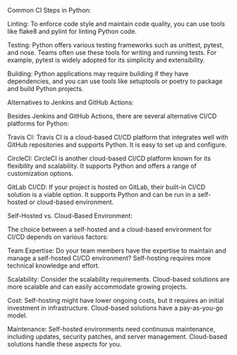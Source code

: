 Common CI Steps in Python:

Linting: To enforce code style and maintain code quality, you can use tools like flake8 and pylint for linting Python code.

Testing: Python offers various testing frameworks such as unittest, pytest, and nose. Teams often use these tools for writing and running tests. For example, pytest is widely adopted for its simplicity and extensibility.

Building: Python applications may require building if they have dependencies, and you can use tools like setuptools or poetry to package and build Python projects.

Alternatives to Jenkins and GitHub Actions:

Besides Jenkins and GitHub Actions, there are several alternative CI/CD platforms for Python:

Travis CI: Travis CI is a cloud-based CI/CD platform that integrates well with GitHub repositories and supports Python. It is easy to set up and configure.

CircleCI: CircleCI is another cloud-based CI/CD platform known for its flexibility and scalability. It supports Python and offers a range of customization options.

GitLab CI/CD: If your project is hosted on GitLab, their built-in CI/CD solution is a viable option. It supports Python and can be run in a self-hosted or cloud-based environment.

Self-Hosted vs. Cloud-Based Environment:

The choice between a self-hosted and a cloud-based environment for CI/CD depends on various factors:

Team Expertise: Do your team members have the expertise to maintain and manage a self-hosted CI/CD environment? Self-hosting requires more technical knowledge and effort.

Scalability: Consider the scalability requirements. Cloud-based solutions are more scalable and can easily accommodate growing projects.

Cost: Self-hosting might have lower ongoing costs, but it requires an initial investment in infrastructure. Cloud-based solutions have a pay-as-you-go model.

Maintenance: Self-hosted environments need continuous maintenance, including updates, security patches, and server management. Cloud-based solutions handle these aspects for you.